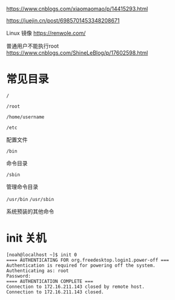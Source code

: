 https://www.cnblogs.com/xiaomaomao/p/14415293.html

https://juejin.cn/post/6985701453348208671

Linux 镜像
https://renwole.com/

普通用户不能执行root
https://www.cnblogs.com/ShineLeBlog/p/17602598.html

# 常见目录

`/`



`/root`



`/home/username`



`/etc`

配置文件



`/bin`

命令目录



`/sbin`

管理命令目录



`/usr/bin` `/usr/sbin`

系统预装的其他命令



# init 关机

```shell
[noah@localhost ~]$ init 0
==== AUTHENTICATING FOR org.freedesktop.login1.power-off ===
Authentication is required for powering off the system.
Authenticating as: root
Password:
==== AUTHENTICATION COMPLETE ===
Connection to 172.16.211.143 closed by remote host.
Connection to 172.16.211.143 closed.
```



